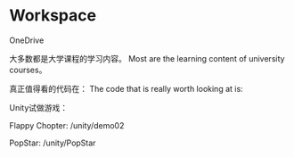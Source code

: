 # Workspace
 OneDrive

大多数都是大学课程的学习内容。
Most are the learning content of university courses。

真正值得看的代码在：
The code that is really worth looking at is:

Unity试做游戏：

Flappy Chopter: /unity/demo02

PopStar: /unity/PopStar
